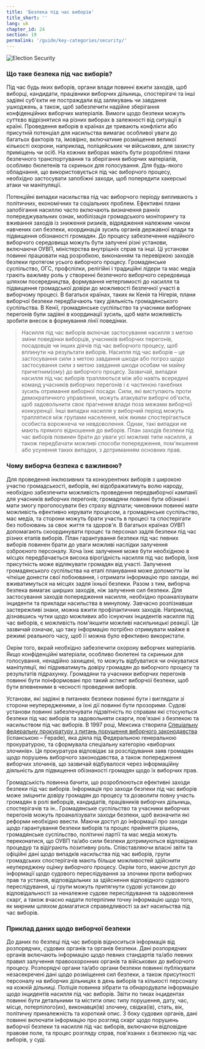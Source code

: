 ```yaml
---
title: 'Безпека під час виборів'
title_short: ''
lang: uk
chapter_id: 24
section: 19
permalink: '/guide/key-categories/security/'
---
```


![Election Security](/images/inventory/categories/security.png)

### Що таке безпека під час виборів?

Під час будь яких виборів, органи влади повинні вжити заходів, щоб виборці, кандидати, працівники виборчих дільниць, спостерігачі та інші задіяні суб'єкти не постраждали від залякувань чи завдання ушкоджень, а також, щоб забезпечити надійне зберігання конфіденційних виборчих матеріалів. Вимоги щодо безпеки можуть суттєво відрізнятися на різних виборах в залежності від ситуації в країні. Проведення виборів в країнах де тривають конфлікти або присутній потенціал для насильства вимагає особливої уваги до багатьох факторів та, імовірно, включатиме розміщення великої кількості охорони, наприклад, поліцейських чи військових, для захисту приміщень чи осіб. На кожних виборах мають бути розроблені плани безпечного транспортування та зберігання виборчих матеріалів, особливо бюлетенів та скриньок для голосування. Для будь-якого обладнання, що використовується під час виборчого процесу, необхідно застосувати запобіжні заходи, щоб попередити хакерські атаки чи маніпуляції.

Потенційні випадки насильства під час виборчого періоду випливають з політичних, економічних та соціальних проблем. Ефективні плани запобігання насиллю часто включають визначення ранніх попереджувальних ознак, мобілізація громадського моніторингу та вживання заходів із зниження ризиків, відрядження належним чином навчених сил безпеки, координація зусиль органів державної влади та підвищення обізнаності громадян. До процесу забезпечення надійного виборчого середовища можуть бути залучені різні установи, включаючи ОУВП, міністерства внутрішніх справ та інші. Ці установи повинні працювати над розробкою, виконанням та перевіркою заходів безпеки протягом усього виборчого процесу. Громадянське суспільство, ОГС, профспілки, релігійні і традиційні лідери та мас медіа грають важливу роль у створенні безпечного виборчого середовища шляхом посередництва, формування нетерпимості до насилля та підвищення громадської довіри до можливості безпечної участі в виборчому процесі. В багатьох країнах, таких як Кенія та Нігерія, плани виборчої безпеки передбачають таку діяльність громадянського суспільства. В Кенії, громадянське суспільство та учасники виборчих перегонів були задіяні в координації зусиль, щоб мати можливість зробити внесок в формування лінії поведінки.

> Насилля під час виборів включає застосування насилля з метою зміни поведінки виборців, учасників виборчих перегонів, посадовців чи інших діячів під час виборчого процесу, щоб вплинути на результати виборів. Насилля під час виборів – це застосування сили з метою завдання шкоди або погроз щодо застосування сили з метою завдання шкоди особам чи майну причетним(ому) до виборчого процесу. Зазвичай, випадки насилля під час виборів трапляються між або навіть всередині команд учасників виборчих перегонів і є частиною ганебних зусиль отримання виборної посади. Сили, які виступають проти демократичного управління, можуть атакувати виборчі об'єкти, щоб задовольнити своє прагнення влади поза межами виборчої конкуренції. Інші випадки насилля у виборчий період можуть траплятися між групами населення, між якими спостерігається особиста ворожнеча чи невдоволення. Однак, такі випадки не мають прямого відношення до виборів. План заходів безпеки під час виборів повинен брати до уваги усі можливі типи насилля, а також передбачати можливі способи попередження, пом'якшення або усунення таких випадки, з дотриманням основних прав.

### Чому виборча безпека є важливою?

Для проведення інклюзивних та конкурентних виборів з широкою участю громадськості, виборів, які відображатимуть волю народу, необхідно забезпечити можливість проведення передвиборчої кампанії для учасників виборчих перегонів; громадяни повинні бути обізнані і мати змогу проголосувати без страху відплати; чиновники повинні мати можливість ефективно керувати процесом, а громадянське суспільство, мас медіа, та сторони можуть брати участь в процесі та спостерігати без побоювань за своє життя та здоров'я. В багатьох країнах ОУВП допомагають скоординувати процес та персонал задля безпеки під час різних етапів виборів. План гарантування безпеки під час певних виборів повинен брати до уваги можливі наслідки залучення озброєного персоналу. Хоча їхнє залучення може бути необхідною в місцях передбачається висока вірогідність насилля під час виборів, їхня присутність може відлякувати громадян від участі. Залучення громадянського суспільства на етапі планування може допомогти їм чіткіше донести свої побоювання, і отримати інформацію про заходи, які вживатимуться на місцях задля їхньої безпеки. Разом з тим, виборча безпека вимагає ширших заходів, ніж залучення сил безпеки. Для застосування заходів попередження насилля, необхідно проаналізувати інциденти та приклади насильства в минулому. Завчасно розпізнавши застережливі знаки, можна вжити профілактичних заходів. Наприклад, дізнавшись чутки щодо можливих або існуючих інцидентів насилля під час виборів, є можливість пом'якшити можливі насильницькі реакції. Це зазвичай означає, що таку інформацію потрібно отримувати майже в режимі реального часу, щоб її можна було ефективно використати.

Окрім того, вкрай необхідно забезпечити охорону виборчих матеріалів. Якщо конфіденційні матеріали, особливо бюлетені та скриньки для голосування, ненадійно захищені, то можуть відбуватися чи очікуватися маніпуляції, які підриватимуть довіру громадян до виборчого процесу та результатів підрахунку. Громадяни та учасники виборчих перегонів повинні бути поінформовані про такий аспект виборчої безпеки, щоб бути впевненими в чесності проведення виборів.

Установи, які задіяні в питаннях безпеки повинні бути і виглядати зі сторони неупередженими, а їхні дії повинні бути прозорими. Судові установи повинні забезпечувати підзвітність по справам які стосуються безпеки під час виборів та задовольняти скарги, пов'язані з безпекою та насильством під час виборів. В 1997 році, Мексика створила [Спеціальну федеральну прокуратуру з питань порушення виборчого законодавства](http://www.pgr.gob.mx/FEPADE/) (іспанською – Fepade), яка діяла під Федеральною генеральною прокуратурою, та сформувала спеціальну категорію «виборчих злочинів». Ця прокуратура відповідає за розслідування заяв громадян щодо порушень виборчого законодавства, а також попередження виборчих злочинів, що зазвичай відбувалося через інформаційну діяльність для підвищення обізнаності громадян щодо їх виборчих прав.

Громадськість повинна бачити, що розроблюються ефективні заходи безпеки під час виборів. Інформація про заходи безпеки під час виборів може зміцнити довіру громадян до процесу та дозволити повну участь громадян в ролі виборців, кандидатів, працівників виборчих дільниць, спостерігачів та ін.. Громадянське суспільство та учасники виборчих перегонів можуть проаналізувати заходи безпеки, щоб визначити які реформи необхідно ввести. Маючи доступ до інформації про заходи щодо гарантування безпеки виборів та процес прийняття рішень, громадянське суспільство, політичні партії та мас медіа можуть переконатися, що ОУВП та/або сили безпеки дотримуються відповідних процедур та відіграють позитивну роль. Співставляючи власні звіти та офіційні дані щодо випадків насильства під час виборів, групи громадських спостерігачів мають більше можливостей здійснити неупереджену оцінку виборчого процесу. Окрім того, маючи доступ до інформації щодо судового переслідування за злочини проти виборчих прав та установ, відповідальних за здійснення відповідного судового переслідування, ці групи можуть притягнути судові установи до відповідальності за неналежне судове переслідування та задоволення скарг, а також вчасно надати потерпілим точну інформацію щодо того, як мирним шляхом домагатися справедливості за акт насильства під час виборів.

### Приклад даних щодо виборчої безпеки

До даних по безпеці під час виборів відноситься інформація від розпорядчих, судових органів та органів безпеки. Дані розпорядчих органів включають інформацію щодо певних стандартів та/або певних правил залучення правоохоронних органів та військових до виборчого процесу. Розпорядчі органи та/або органи безпеки повинні публікувати незасекречені дані щодо розміщення сил безпеки, а також присутності персоналу на виборчих дільницях в день виборів та кількості персоналу на кожній дільниці. Поліція повинна зібрати та обнародувати інформацію щодо інцидентів насилля під час виборів. Звіти по тиках інцидентах повинні бути детальними та містити опис типу порушення, дату, час, місце, потерпілого(их), виконавця(ів) злочину, свідка(ів), стать, вік, політичну приналежність та короткий опис. З боку судових органів, дані повинні включати інформацію про розгляд скарг щодо порушень виборчої безпеки та насилля під час виборів, включаючи відповідне правове поле, та процес розгляду справ, пов'язаних з безпекою під час виборів, у суді.
